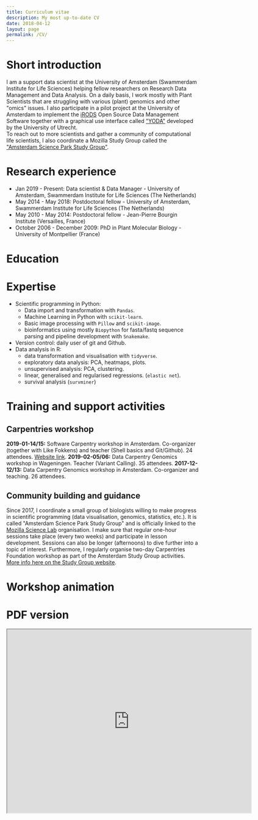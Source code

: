 ```yaml
---
title: Curriculum vitae
description: My most up-to-date CV
date: 2018-04-12
layout: page
permalink: /CV/
---
```

# Short introduction
I am a support data scientist at the University of Amsterdam (Swammerdam Institute for Life Sciences) helping fellow researchers on Research Data Management and Data Analysis. On a daily basis, I work mostly with Plant Scientists that are struggling with various (plant) genomics and other "omics" issues. I also participate in a pilot project at the University of Amsterdam to implement the [iRODS](https://irods.org/) Open Source Data Management Software together with a graphical use interface called ["YODA"](https://yoda.sites.uu.nl/) developed by the University of Utrecht.  
To reach out to more scientists and gather a community of computational life scientists, I also coordinate a Mozilla Study Group called the ["Amsterdam Science Park Study Group"](www.scienceparkstudygroup.info).


# Research experience
- Jan 2019 - Present: Data scientist & Data Manager - University of Amsterdam, Swammerdam Institute for Life Sciences (The Netherlands)
- May 2014 - May 2018: Postdoctoral fellow - University of Amsterdam, Swammerdam Institute for Life Sciences (The Netherlands)
- May 2010 - May 2014: Postdoctoral fellow - Jean-Pierre Bourgin Institute (Versailles, France)
- October 2006 - December 2009: PhD in Plant Molecular Biology - University of Montpellier (France)

# Education

# Expertise
* Scientific programming in Python:
  - Data import and transformation with `Pandas`.
  - Machine Learning in Python with `scikit-learn`.
  - Basic image processing with `Pillow` and `scikit-image`.
  - bioinformatics using mostly `Biopython` for fasta/fastq sequence parsing and pipeline development with `Snakemake`.
* Version control: daily user of git and Github.
* Data analysis in R:
  - data transformation and visualisation with `tidyverse`.
  - exploratory data analysis: PCA, heatmaps, plots.
  - unsupervised analysis: PCA, clustering.
  - linear, generalised and regularised regressions. (`elastic net`).
  - survival analysis (`survminer`)


# Training and support activities

## Carpentries workshop
__2019-01-14/15:__ Software Carpentry workshop in Amsterdam. Co-organizer (together with Like Fokkens) and teacher (Shell basics and Git/Github). 24 attendees. [Website link](https://scienceparkstudygroup.github.io/2019-14-01-Amsterdam-Python-workshop/).
__2019-02-05/06:__ Data Carpentry Genomics workshop in Wageningen. Teacher (Variant Calling). 35 attendees.
__2017-12-12/13:__ Data Carpentry Genomics workshop in Amsterdam. Co-organizer and teaching. 26 attendees.


## Community building and guidance
Since 2017, I coordinate a small group of biologists willing to make progress in scientific programming (data visualisation, genomics, statistics, etc.). It is called "Amsterdam Science Park Study Group" and is officially linked to the [Mozilla Science Lab](https://science.mozilla.org/) organisation. I make sure that regular one-hour sessions take place (every two weeks) and participate in lesson development. Sessions can also be longer (afternoons) to dive further into a topic of interest. Furthermore, I regularly organise two-day Carpentries Foundation workshop as part of the Amsterdam Study Group activities.     
[More info here on the Study Group website](www.scienceparkstudygroup.info).

# Workshop animation


# PDF version
<iframe src="https://drive.google.com/file/d/1HST2Ki-zvqod_0Rf5Gdnt7zmB5DvKYdd/preview" width="640" height="480"></ifram>

<iframe src="https://drive.google.com/file/d/1HST2Ki-zvqod_0Rf5Gdnt7zmB5DvKYdd/preview" width="640" height="480"></iframe>     
